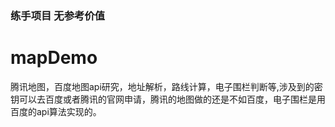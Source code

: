 ### 练手项目 无参考价值

# mapDemo
腾讯地图，百度地图api研究，地址解析，路线计算，电子围栏判断等,涉及到的密钥可以去百度或者腾讯的官网申请，腾讯的地图做的还是不如百度，电子围栏是用百度的api算法实现的。
